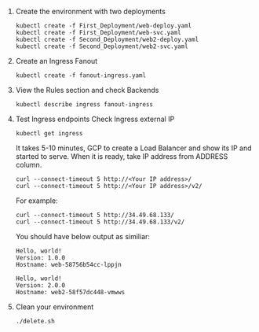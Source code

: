 
1. Create the environment with two deployments
    ```
    kubectl create -f First_Deployment/web-deploy.yaml
    kubectl create -f First_Deployment/web-svc.yaml
    kubectl create -f Second_Deployment/web2-deploy.yaml
    kubectl create -f Second_Deployment/web2-svc.yaml
    ```
2. Create an Ingress Fanout
    ```
    kubectl create -f fanout-ingress.yaml
    ```
3. View the Rules section and check Backends
    ```
    kubectl describe ingress fanout-ingress
    ```
4. Test Ingress endpoints
    Check Ingress external IP
    ```
    kubectl get ingress
    ```
    It takes 5-10 minutes, GCP to create a Load Balancer and show its IP and started to serve.
    When it is ready, take IP address from ADDRESS column.
    ```
    curl --connect-timeout 5 http://<Your IP address>/
    curl --connect-timeout 5 http://<Your IP address>/v2/
    ```
    For example:
    ```
    curl --connect-timeout 5 http://34.49.68.133/
    curl --connect-timeout 5 http://34.49.68.133/v2/
    ```
    You should have below output as similiar:
    ```
    Hello, world!
    Version: 1.0.0
    Hostname: web-58756b54cc-lppjn
    ```
    ```
    Hello, world!
    Version: 2.0.0
    Hostname: web2-58f57dc448-vmwws
    ```

5. Clean your environment
    ```
    ./delete.sh
    ```
